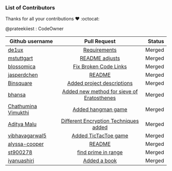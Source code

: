 ### List of Contributors

Thanks for all your contributions :heart: :octocat:

@prateekiiest : CodeOwner

| Github username      | Pull Request           | Status  |
| ------------- |:-------------:| -----:|
| [de1ux](https://github.com/de1ux)   | [Requirements](https://github.com/prateekiiest/Code-Sleep-Python/pull/22) | Merged |
| [mstuttgart](https://github.com/mstuttgart)   | [README adjusts](https://github.com/prateekiiest/Code-Sleep-Python/pull/3) | Merged |
| [blossomica](https://github.com/blossomica) |[Fix Broken Code Links](https://github.com/prateekiiest/Code-Sleep-Python/pull/18) | Merged |
| [jasperdchen](https://github.com/jasperdchen) | [README](https://github.com/prateekiiest/Code-Sleep-Python/pull/31) | Merged |
| [Binsquare](https://github.com/binsquare) | [Added project descriptions](https://github.com/prateekiiest/Code-Sleep-Python/pull/26) | Merged |
| [bhansa](https://github.com/bhansa) | [Added new method for sieve of Eratosthenes](https://github.com/prateekiiest/Code-Sleep-Python/pull/10) | Merged |
| [Chathumina Vimukthi](https://github.com/ChathuminaVimukthi)  |[Added hangman game](https://github.com/prateekiiest/Code-Sleep-Python/pull/30) | Merged |
| [Aditya Malu](https://github.com/aditya1904) | [Different Encryption Techniques added](https://github.com/prateekiiest/Code-Sleep-Python/pull/29) | Merged |
| [vibhavagarwal5](https://github.com/vibhavagarwal5)| [Added TicTacToe game](https://github.com/prateekiiest/Code-Sleep-Python/pull/49) | Merged |
| [alyssa-cooper](https://github.com/alyssa-cooper)   | [README](https://github.com/prateekiiest/Code-Sleep-Python/pull/5) | Merged |
| [st900278](https://github.com/st900278) | [find prime in range](https://github.com/prateekiiest/Code-Sleep-Python/pull/9) | Merged |
| [iyanuashiri](https://github.com/iyanuashiri) | [Added a book](https://github.com/prateekiiest/Code-Sleep-Python/pull/4) | Merged |

